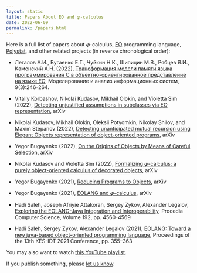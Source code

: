 ```yaml
---
layout: static
title: Papers About EO and 𝜑-calculus
date: 2022-06-09
permalink: /papers.html
---
```


Here is a full list of papers about 𝜑-calculus,
[EO](https://www.eolang.org) programming language,
[Polystat](https://www.polystat.org),
and other related projects (in reverse chronological order):

* Легалов А.И., Бугаенко Е.Г., Чуйкин Н.К., Шипицин М.В., Рябцев Я.И., Каменский А.Н. (2022),
[Трансформация модели памяти языка программирования C в объектно-ориентированное представление на языке EO](https://www.mais-journal.ru/jour/article/view/1715),
Моделирование и анализ информационных систем, 9(3):246-264.

* Vitaliy Korbashov, Nikolai Kudasov, Mikhail Olokin, and Violetta Sim (2022),
[Detecting unjustified assumptions in subclasses via EO representation](https://arxiv.org/abs/2209.01803),
arXiv

* Nikolai Kudasov, Mikhail Olokin, Oleksii Potyomkin, Nikolay Shilov, and Maxim Stepanov (2022),
[Detecting unanticipated mutual recursion using Elegant Objects representation of object-oriented programs](https://arxiv.org/abs/2209.01803),
arXiv

* Yegor Bugayenko (2022),
[On the Origins of Objects by Means of Careful Selection](https://arxiv.org/abs/2206.02585),
arXiv

* Nikolai Kudasov and Violetta Sim (2022),
[Formalizing 𝜑-calculus: a purely object-oriented calculus of decorated objects](https://arxiv.org/abs/2204.07454),
arXiv

* Yegor Bugayenko (2021),
[Reducing Programs to Objects](https://arxiv.org/abs/2112.11988),
arXiv

* Yegor Bugayenko (2021),
[EOLANG and 𝜑-calculus](https://arxiv.org/abs/2111.13384),
arXiv

* Hadi Saleh, Joseph Afriyie Attakorah, Sergey Zykov, Alexander Legalov,
[Exploring the EOLANG-Java Integration and Interoperability](https://www.sciencedirect.com/science/article/pii/S1877050921019736),
Procedia Computer Science, Volume 192, pp. 4560-4569

* Hadi Saleh, Sergey Zykov, Alexander Legalov (2021),
[EOLANG: Toward a new java-based object-oriented programming language](https://link.springer.com/chapter/10.1007/978-981-16-2765-1_30),
Proceedings of the 13th KES-IDT 2021 Conference, pp. 355–363

You may also want to watch
[this YouTube playlist](https://www.youtube.com/playlist?list=PLaIsQH4uc08wnU7X5ZKdDHjJ8zOb1sUIl).

If you publish something, please [let us know](mailto:team@eolang.org).
